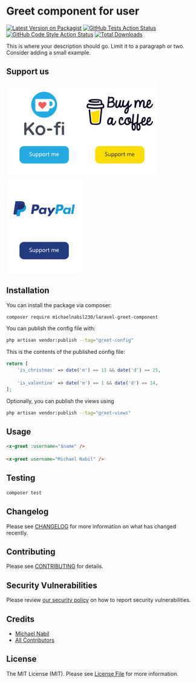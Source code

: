 # Greet component for user

[![Latest Version on Packagist](https://img.shields.io/packagist/v/michaelnabil230/laravel-greet-component.svg?style=flat-square)](https://packagist.org/packages/michaelnabil230/laravel-greet-component)
[![GitHub Tests Action Status](https://img.shields.io/github/workflow/status/michaelnabil230/laravel-greet-component/run-tests?label=tests)](https://github.com/michaelnabil230/laravel-greet-component/actions?query=workflow%3Arun-tests+branch%3Amain)
[![GitHub Code Style Action Status](https://img.shields.io/github/workflow/status/michaelnabil230/laravel-greet-component/Check%20&%20fix%20styling?label=code%20style)](https://github.com/michaelnabil230/laravel-greet-component/actions?query=workflow%3A"Check+%26+fix+styling"+branch%3Amain)
[![Total Downloads](https://img.shields.io/packagist/dt/michaelnabil230/laravel-greet-component.svg?style=flat-square)](https://packagist.org/packages/michaelnabil230/laravel-greet-component)

This is where your description should go. Limit it to a paragraph or two. Consider adding a small example.

## Support us

[![](.assets/ko-fi.png)](https://ko-fi.com/michaelnabil230)[![](.assets/buymeacoffee.png)](https://www.buymeacoffee.com/michaelnabil230)[![](.assets/paypal.png)](https://www.paypal.com/paypalme/MichaelNabil23)

## Installation

You can install the package via composer:

```bash
composer require michaelnabil230/laravel-greet-component
```

You can publish the config file with:

```bash
php artisan vendor:publish --tag="greet-config"
```

This is the contents of the published config file:

```php
return [
    'is_christmas' => date('m') == 11 && date('d') == 25,

    'is_valentine' => date('m') == 1 && date('d') == 14,
];
```

Optionally, you can publish the views using

```bash
php artisan vendor:publish --tag="greet-views"
```

## Usage

```html
<x-greet :username="$name" />

<x-greet username="Michael Nabil" />
```

## Testing

```bash
composer test
```

## Changelog

Please see [CHANGELOG](CHANGELOG.md) for more information on what has changed recently.

## Contributing

Please see [CONTRIBUTING](https://github.com/michaelnabil230/.github/blob/main/CONTRIBUTING.md) for details.

## Security Vulnerabilities

Please review [our security policy](../../security/policy) on how to report security vulnerabilities.

## Credits

- [Michael Nabil](https://github.com/michaelnabil230)
- [All Contributors](../../contributors)

## License

The MIT License (MIT). Please see [License File](LICENSE.md) for more information.
